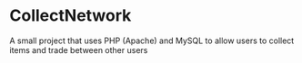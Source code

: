 # CollectNetwork
A small project that uses PHP (Apache) and MySQL to allow users to collect items and trade between other users
